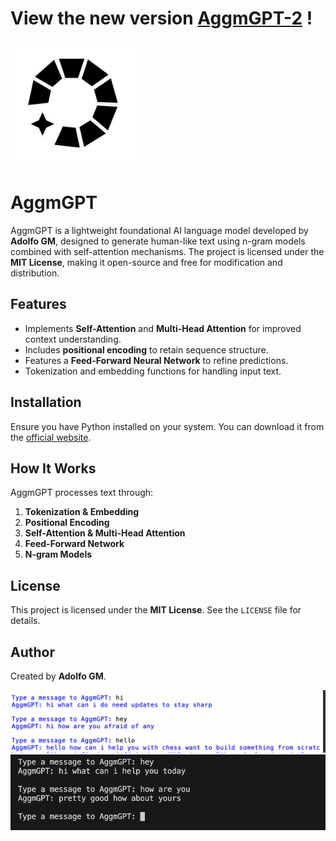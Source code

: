 # View the new version [AggmGPT-2](https://github.com/Adolfo-GM/AggmGPT-2) !


<img src="logo.png" height="200">


# AggmGPT

AggmGPT is a lightweight foundational AI language model developed by **Adolfo GM**, designed to generate human-like text using n-gram models combined with self-attention mechanisms. The project is licensed under the **MIT License**, making it open-source and free for modification and distribution.

## Features
- Implements **Self-Attention** and **Multi-Head Attention** for improved context understanding.
- Includes **positional encoding** to retain sequence structure.
- Features a **Feed-Forward Neural Network** to refine predictions.
- Tokenization and embedding functions for handling input text.

## Installation
Ensure you have Python installed on your system. You can download it from the [official website](https://www.python.org/downloads/).

## How It Works
AggmGPT processes text through:
1. **Tokenization & Embedding**
2. **Positional Encoding**
3. **Self-Attention & Multi-Head Attention**
4. **Feed-Forward Network**
5. **N-gram Models**

## License
This project is licensed under the **MIT License**. See the `LICENSE` file for details.

## Author
Created by **Adolfo GM**.

![example chat](i.png)
![example chat](t.png)
